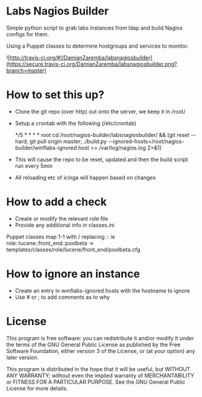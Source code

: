 Labs Nagios Builder
===================
Simple python script to grab labs instances from ldap and build Nagios configs
for them.

Using a Puppet classes to determine hostgroups and services to monitor.

![http://travis-ci.org/#!/DamianZaremba/labsnagiosbuilder](https://secure.travis-ci.org/DamianZaremba/labsnagiosbuilder.png?branch=master)

How to set this up?
===================

* Clone the git repo (over http) out onto the server, we keep it in /root/
* Setup a crontab with the following (/etc/crontab)

	*/5 * * * * root cd /root/nagios-builder/labsnagiosbuilder/ && (git reset --hard; git pull origin master; ./build.py --ignored-hosts=/root/nagios-builder/wmflabs-ignored.host >> /var/log/nagios.log 2>&1)

* This will cause the repo to be reset, updated and then the build script run every 5min
* All reloading etc of icinga will happen based on changes


How to add a check
==================

* Create or modify the relevant role file
* Provide any additional info in classes.ini

Puppet classes map 1-1 with / replacing :: ie
role::lucene::front_end::poolbeta -> templates/classes/role/lucene/front_end/poolbeta.cfg

How to ignore an instance
=========================

* Create an entry in wmflabs-ignored.hosts with the hostname to ignore
* Use # or ; to add comments as to why

License
=======
This program is free software: you can redistribute it and/or modify
it under the terms of the GNU General Public License as published by
the Free Software Foundation, either version 3 of the License, or
(at your option) any later version.

This program is distributed in the hope that it will be useful,
but WITHOUT ANY WARRANTY; without even the implied warranty of
MERCHANTABILITY or FITNESS FOR A PARTICULAR PURPOSE.  See the
GNU General Public License for more details.
